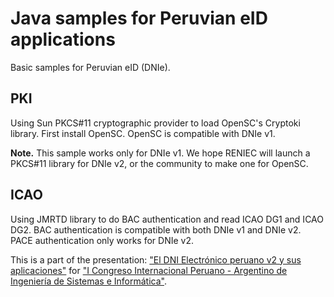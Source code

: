 # Java samples for Peruvian eID applications

Basic samples for Peruvian eID (DNIe).

## PKI

Using Sun PKCS#11 cryptographic provider to load OpenSC's Cryptoki library.
First install OpenSC. OpenSC is compatible with DNIe v1. 

**Note.** This sample works only for DNIe v1. We hope RENIEC will launch a PKCS#11 library for DNIe v2, or the community to make one for OpenSC.

## ICAO

Using JMRTD library to do BAC authentication and read ICAO DG1 and ICAO DG2. 
BAC authentication is compatible with both DNIe v1 and DNIe v2.
PACE authentication only works for DNIe v2.

This is a part of the presentation: ["El DNI Electrónico peruano v2 y sus aplicaciones"]([https://github.com/lmiguelmh/dnie-sample-java/blob/master/El%20DNI%20Electr%C3%B3nico%20peruano%20v2%20y%20sus%20aplicaciones.pdf]) for ["I Congreso Internacional Peruano - Argentino de Ingeniería de Sistemas e Informática"](https://sistemas.edu.pe/copaisi/).
